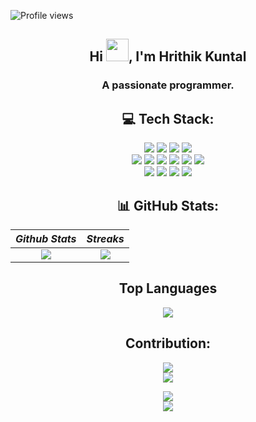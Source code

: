 ![Profile views](https://gpvc.arturio.dev/kuntal-hrithik)

<div align="center">

## Hi <img width="36px" src="https://github.com/claytonjhamilton/claytonjhamilton/blob/main/images/waving_hand.gif">, I'm Hrithik Kuntal

### A passionate programmer.

## 💻 Tech Stack:

![][git] ![][github] ![][vscode] ![][arch] <br>
![][c] ![][c++] ![][java] ![][markdown] ![][python] ![][javascript] <br>
![][flutter] ![][mysql] ![][html] ![][css] <br>

## 📊 GitHub Stats:

| _Github Stats_ |  _Streaks_   |
| :------------: | :----------: |
|   ![][stats]   | ![][streaks] |

## Top Languages

![][langs]

## Contribution:

![][snake] <br> ![][graph]

![][quote] <br> ![][meme]

</div>

<!----------------------------------{ reference links }--------------------------------->

[stats]: https://github-readme-stats.vercel.app/api?username=kuntal-hrithik&show_icons=true&theme=dark&hide_border=false&include_all_commits=true&count_private=false
[langs]: https://github-readme-stats.vercel.app/api/top-langs/?username=kuntal-hrithik&theme=dark&hide_border=false&include_all_commits=true&count_private=false&layout=compact
[streaks]: https://github-readme-streak-stats.herokuapp.com/?user=kuntal-hrithik&theme=dark&hide_border=false#gh-light-mode-only
[quote]: https://quotes-github-readme.vercel.app/api?type=horizontal&theme=dark
[meme]: https://random-memer.herokuapp.com

<!----------------------------------{ language badges }--------------------------------->

[c]: https://img.shields.io/badge/c-%2300599C.svg?style=for-the-badge&logo=c
[c++]: https://img.shields.io/badge/c++-%2300599C.svg?style=for-the-badge&logo=c%2B%2B
[dart]: https://img.shields.io/badge/dart-%230175C2.svg?style=for-the-badge&logo=dart
[java]: https://img.shields.io/badge/java-%23ED8B00.svg?style=for-the-badge&logo=java
[markdown]: https://img.shields.io/badge/markdown-%23000000.svg?style=for-the-badge&logo=markdown
[python]: https://img.shields.io/badge/python-3670A0?style=for-the-badge&logo=python&logoColor=ffdd54
[php]: https://img.shields.io/badge/php-%23777BB4.svg?style=for-the-badge&logo=php&logoColor=white
[heroku]: https://img.shields.io/badge/heroku-%23430098.svg?style=for-the-badge&logo=heroku
[cloudflare]: https://img.shields.io/badge/Cloudflare-F38020?style=for-the-badge&logo=Cloudflare&logoColor=white
[gcp]: https://img.shields.io/badge/Google%20Cloud-%234285F4.svg?style=for-the-badge&logo=google-cloud&logoColor=white
[firebase]: https://img.shields.io/badge/firebase-%23039BE5.svg?style=for-the-badge&logo=firebase
[aws]: https://img.shields.io/badge/AWS-%23FF9900.svg?style=for-the-badge&logo=amazon-aws
[css]: https://img.shields.io/badge/css3-%231572B6.svg?style=for-the-badge&logo=css3
[javascript]: https://img.shields.io/badge/javascript-%23323330.svg?style=for-the-badge&logo=javascript&logoColor=%23F7DF1E
[html]: https://img.shields.io/badge/html5-%23E34F26.svg?style=for-the-badge&logo=html5&logoColor=white
[php]: https://img.shields.io/badge/php-%23777BB4.svg?style=for-the-badge&logo=php
[shell]: https://img.shields.io/badge/shell_script-%23121011.svg?style=for-the-badge&logo=gnu-bash
[typescript]: https://img.shields.io/badge/typescript-%23007ACC.svg?style=for-the-badge&logo=typescript
[azure]: https://img.shields.io/badge/azure-%230072C6.svg?style=for-the-badge&logo=azure-devops
[flutter]: https://img.shields.io/badge/Flutter-%2302569B.svg?style=for-the-badge&logo=Flutter
[docker]: https://img.shields.io/badge/docker-%230db7ed.svg?style=for-the-badge&logo=docker&logoColor=white
[kubernetes]: https://img.shields.io/badge/kubernetes-%23326ce5.svg?style=for-the-badge&logo=kubernetes&logoColor=white
[github]: https://img.shields.io/badge/github-%23121011.svg?style=for-the-badge&logo=github&logoColor=white
[mysql]: https://img.shields.io/badge/mysql-%2300f.svg?style=for-the-badge&logo=mysql&logoColor=white
[arch]: https://img.shields.io/badge/archlinux-%231793D1.svg?style=for-the-badge&logo=arch-linux&logoColor=white
[git]: https://img.shields.io/badge/git-%23F05033.svg?style=for-the-badge&logo=git&logoColor=white
[vscode]: https://img.shields.io/badge/Visual%20Studio%20Code-%23007ACC.svg?style=for-the-badge&logo=visual-studio-code&logoColor=white

<!----------------------------------{ contribution stats }--------------------------------->

[snake]: https://github.com/kuntal-hrithik/kuntal-hrithik/blob/output/snake.svg
[graph]: https://activity-graph.herokuapp.com/graph?username=kuntal-hrithik&theme=react-dark&hide_border=false&area=true
